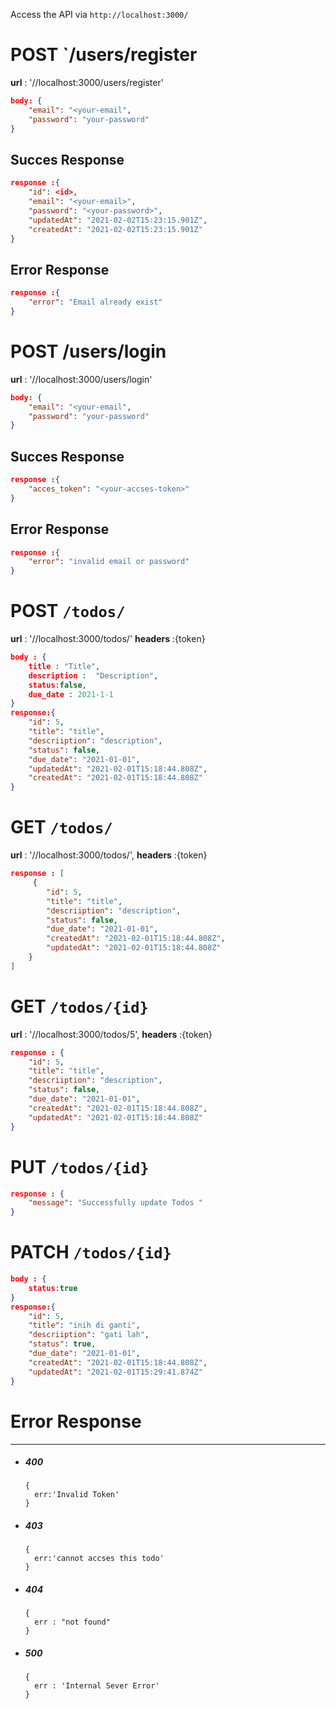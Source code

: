 Access the API via `http://localhost:3000/`




# POST `/users/register

**url** : '//localhost:3000/users/register'
```json
body: {
    "email": "<your-email",
    "password": "your-password"
}
```
## Succes Response
```json
response :{
    "id": <id>,
    "email": "<your-email>",
    "password": "<your-password>",
    "updatedAt": "2021-02-02T15:23:15.901Z",
    "createdAt": "2021-02-02T15:23:15.901Z"
}
```

## Error Response
```json
response :{
    "error": "Email already exist"
}
```

# POST /users/login

**url** : '//localhost:3000/users/login'
```json
body: {
    "email": "<your-email",
    "password": "your-password"
}
```

## Succes Response
```json
response :{
    "acces_token": "<your-accses-token>"
}
```

## Error Response
```json
response :{
    "error": "invalid email or password"
}
```

# POST  `/todos/`

**url** : '//localhost:3000/todos/'
**headers** :{token}

```json
body : {
    title : "Title",
    description :  "Description",
    status:false,
    due_date : 2021-1-1
}
response:{
    "id": 5,
    "title": "title",
    "descriiption": "description",
    "status": false,
    "due_date": "2021-01-01",
    "updatedAt": "2021-02-01T15:18:44.808Z",
    "createdAt": "2021-02-01T15:18:44.808Z"
}
```

# GET  ``/todos/``

**url** : '//localhost:3000/todos/',
**headers** :{token}

```json
response : [
     {
        "id": 5,
        "title": "title",
        "descriiption": "description",
        "status": false,
        "due_date": "2021-01-01",
        "createdAt": "2021-02-01T15:18:44.808Z",
        "updatedAt": "2021-02-01T15:18:44.808Z"
    }
]
```



# GET `/todos/{id}`

**url** : '//localhost:3000/todos/5',
**headers** :{token}
```json
response : {
    "id": 5,
    "title": "title",
    "descriiption": "description",
    "status": false,
    "due_date": "2021-01-01",
    "createdAt": "2021-02-01T15:18:44.808Z",
    "updatedAt": "2021-02-01T15:18:44.808Z"
}
```

# PUT  `/todos/{id}`

```json
response : {
    "message": "Successfully update Todos "
}
```

# PATCH `/todos/{id}`

```json
body : {
    status:true
}
response:{
    "id": 5,
    "title": "inih di ganti",
    "descriiption": "gati lah",
    "status": true,
    "due_date": "2021-01-01",
    "createdAt": "2021-02-01T15:18:44.808Z",
    "updatedAt": "2021-02-01T15:29:41.874Z"
}
```

# Error Response
------

- ##### 400

  ```
  {
  	err:'Invalid Token'
  }
  ```

- ##### 403

  ```
  {
  	err:'cannot accses this todo'
  }
  ```

- ##### 404

  ```
  {
  	err : "not found"
  }
  ```

  

- ##### 500

  ```
  {
  	err : 'Internal Sever Error'
  }
  ```